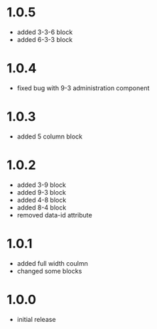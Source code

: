 # 1.0.5
- added 3-3-6 block
- added 6-3-3 block

# 1.0.4
- fixed bug with 9-3 administration component

# 1.0.3
- added 5 column block

# 1.0.2
- added 3-9 block
- added 9-3 block
- added 4-8 block
- added 8-4 block
- removed data-id attribute

# 1.0.1
- added full width coulmn
- changed some blocks

# 1.0.0
- initial release
